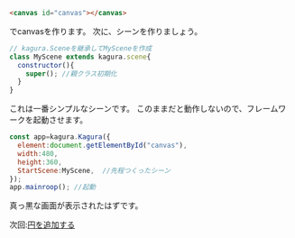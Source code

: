```html
<canvas id="canvas"></canvas>
```
でcanvasを作ります。
次に、シーンを作りましょう。
```js
// kagura.Sceneを継承してMySceneを作成
class MyScene extends kagura.scene{
  constructor(){
    super(); //親クラス初期化
  }
}
```
これは一番シンプルなシーンです。
このままだと動作しないので、フレームワークを起動させます。
```js
const app=kagura.Kagura({
  element:document.getElementById("canvas"),
  width:480,
  height:360,
  StartScene:MyScene,  //先程つくったシーン
});
app.mainroop(); //起動
```
真っ黒な画面が表示されたはずです。  

次回:[円を追加する](:addcircle.md)